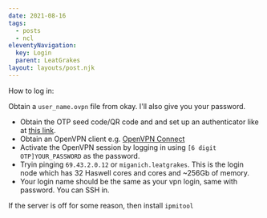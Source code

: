 ```yaml
---
date: 2021-08-16
tags:
  - posts
  - ncl
eleventyNavigation:
  key: Login
  parent: LeatGrakes
layout: layouts/post.njk
---
```

How to log in:

Obtain a `user_name.ovpn` file from okay. I'll also give you your password.
* Obtain the OTP seed code/QR code and and set up an authenticator like at [this link](https://docs.opnsense.org/manual/how-tos/two_factor.html).
* Obtain an OpenVPN client e.g. [OpenVPN Connect](https://openvpn.net/vpn-client/)
* Activate the OpenVPN session by logging in using `[6 digit OTP]YOUR_PASSWORD` as the password.
* Tryin pinging `69.43.2.0.12` or `miganich.leatgrakes`. This is the login node which has 32 Haswell cores and cores and ~256Gb of memory.
* Your login name should be the same as your vpn login, same with password. You can SSH in. 

If the server is off for some reason, then install `ipmitool`